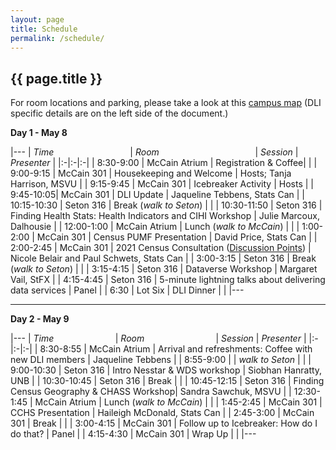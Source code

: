 ```yaml
---
layout: page
title: Schedule
permalink: /schedule/
---
```


## {{ page.title }}

For room locations and parking, please take a look at this [campus map](/img/campus-map-2019-04-30.png) (DLI specific details are on the left side of the document.) 

**Day 1 - May 8**

|--- 
| *Time* &nbsp; &nbsp; &nbsp; &nbsp; &nbsp; &nbsp; &nbsp; &nbsp; &nbsp; &nbsp; &nbsp; &nbsp; &nbsp; &nbsp; &nbsp; | *Room* &nbsp; &nbsp; &nbsp; &nbsp; &nbsp; &nbsp; &nbsp; &nbsp; &nbsp; &nbsp; &nbsp; &nbsp; &nbsp; &nbsp; &nbsp; &nbsp; &nbsp; &nbsp; &nbsp; | *Session* | *Presenter*  |
|:-|:-|:-|
| 8:30-9:00	| McCain Atrium | Registration & Coffee| |
| 9:00-9:15	| McCain 301 | Housekeeping and Welcome	| Hosts; Tanja Harrison, MSVU |
| 9:15-9:45	| McCain 301 | Icebreaker Activity |	Hosts |
| 9:45-10:05| McCain 301 | DLI Update | Jaqueline Tebbens, Stats Can |
| 10:15-10:30	| Seton 316 | Break (*walk to Seton*)	| |
| 10:30-11:50	| Seton 316 | Finding Health Stats: Health Indicators and CIHI Workshop | Julie Marcoux, Dalhousie |
| 12:00-1:00 | McCain Atrium | Lunch (*walk to McCain*)	| |
| 1:00-2:00	| McCain 301 | Census PUMF Presentation | David Price, Stats Can |
| 2:00-2:45	| McCain 301 | 2021 Census Consultation ([Discussion Points](/img/census-consultation.docx)) | Nicole Belair and Paul Schwets, Stats Can |
| 3:00-3:15	| Seton 316 | Break (*walk to Seton*)	| |
| 3:15-4:15	| Seton 316 | Dataverse Workshop | Margaret Vail, StFX |
| 4:15-4:45	| Seton 316 | 5-minute lightning talks about delivering data services | Panel |
| 6:30 | Lot Six | DLI Dinner | |
|---

---------

**Day 2 - May 9**

|--- 
| *Time* &nbsp; &nbsp; &nbsp; &nbsp; &nbsp; &nbsp; &nbsp; &nbsp; &nbsp; &nbsp; &nbsp; &nbsp; | *Room* &nbsp; &nbsp; &nbsp; &nbsp; &nbsp; &nbsp; &nbsp; &nbsp; &nbsp; &nbsp; &nbsp; &nbsp; &nbsp; &nbsp; | *Session* | *Presenter*  |
|:-|:-|:-|
| 8:30-8:55	 | McCain Atrium | Arrival and refreshments:  Coffee with new DLI members | Jaqueline Tebbens |
| 8:55-9:00 | | *walk to Seton* | |
| 9:00-10:30	| Seton 316 | Intro Nesstar & WDS workshop | Siobhan Hanratty, UNB |
| 10:30-10:45	| Seton 316 | Break	| |
| 10:45-12:15	| Seton 316 | Finding Census Geography & CHASS Workshop| Sandra Sawchuk, MSVU |
| 12:30-1:45	| McCain Atrium | Lunch (*walk to McCain*)	| |
| 1:45-2:45	| McCain 301 | CCHS Presentation |	Haileigh McDonald, Stats Can |
| 2:45-3:00	| McCain 301 | Break	| |
| 3:00-4:15	| McCain 301 | Follow up to Icebreaker: How do I do that?	| Panel |
| 4:15-4:30	| McCain 301 | Wrap Up	| |
|---
